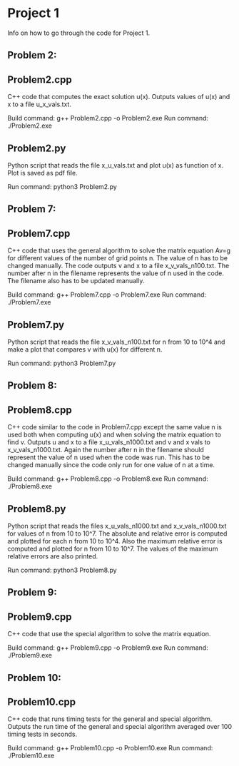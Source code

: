 # Project 1

Info on how to go through the code for Project 1.


Problem 2:
---------
Problem2.cpp
----
C++ code that computes the exact solution u(x). 
Outputs values of u(x) and x to a file u_x_vals.txt. 

Build command: g++ Problem2.cpp -o Problem2.exe
Run command: ./Problem2.exe

Problem2.py
----
Python script that reads the file x_u_vals.txt and plot u(x) as function of x.
Plot is saved as pdf file.

Run command: python3 Problem2.py


Problem 7:
--------
Problem7.cpp
----
C++ code that uses the general algorithm to solve the matrix equation Av=g for different values of the number of grid points n.
The value of n has to be changed manually. The code outputs v and x to a file x_v_vals_n100.txt. The number after n in the 
filename represents the value of n used in the code. The filename also has to be updated manually.

Build command: g++ Problem7.cpp -o Problem7.exe
Run command: ./Problem7.exe

Problem7.py
----
Python script that reads the file x_v_vals_n100.txt for n from 10 to 10^4 and make a plot that compares v with u(x) for different n. 

Run command: python3 Problem7.py


Problem 8:
--------
Problem8.cpp
----
C++ code similar to the code in Problem7.cpp except the same value n is used both when computing u(x) and when solving the 
matrix equation to find v. Outputs u and x to a file x_u_vals_n1000.txt and v and x vals to x_v_vals_n1000.txt. Again the 
number after n in the filename should represent the value of n used when the code was run. This has to be changed manually
since the code only run for one value of n at a time.

Build command: g++ Problem8.cpp -o Problem8.exe
Run command: ./Problem8.exe

Problem8.py
----
Python script that reads the files x_u_vals_n1000.txt and x_v_vals_n1000.txt for values of n from 10 to 10^7.
The absolute and relative error is computed and plotted for each n from 10 to 10^4. Also the maximum relative 
error is computed and plotted for n from 10 to 10^7. The values of the maximum relative errors are also printed.

Run command: python3 Problem8.py


Problem 9:
--------
Problem9.cpp
----
C++ code that use the special algorithm to solve the matrix equation. 

Build command: g++ Problem9.cpp -o Problem9.exe
Run command: ./Problem9.exe


Problem 10:
--------
Problem10.cpp
----
C++ code that runs timing tests for the general and special algorithm.
Outputs the run time of the general and special algorithm averaged over 100 timing tests in seconds.

Build command: g++ Problem10.cpp -o Problem10.exe
Run command: ./Problem10.exe
